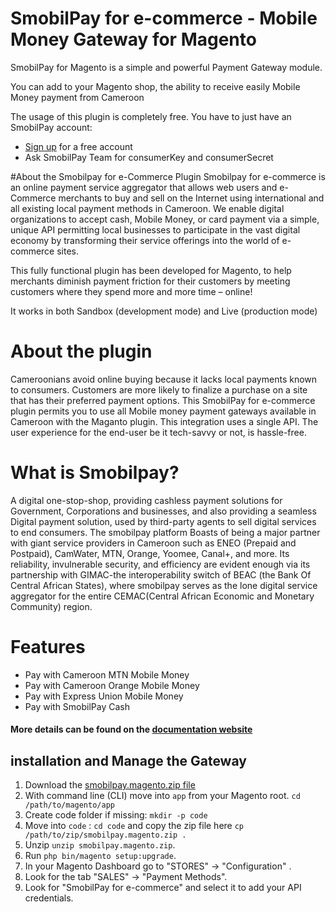 # SmobilPay for e-commerce - Mobile Money Gateway for Magento

SmobilPay for Magento is a simple and powerful Payment Gateway module.

You can add to your Magento shop, the ability to receive easily Mobile Money payment from Cameroon


The usage of this plugin is completely free. You have to just have an SmobilPay account:
* [Sign up](https://enkap.cm/) for a free account
* Ask SmobilPay Team for consumerKey and consumerSecret

#About the Smobilpay for e-Commerce Plugin
Smobilpay for e-commerce is an online payment service aggregator that allows web users and e-Commerce merchants to buy and sell on the Internet using international and all existing local payment methods in Cameroon.
We enable digital organizations to accept cash, Mobile Money, or card payment via a simple, unique API permitting local businesses to participate in the vast digital economy by transforming their service offerings into the world of e-commerce sites.

This fully functional plugin has been developed for Magento, to help merchants diminish payment friction for their customers by meeting customers where they spend more and more time – online!

It works in both Sandbox (development mode) and Live (production mode)

# About the plugin
Cameroonians avoid online buying because it lacks local payments known to consumers.
Customers are more likely to finalize a purchase on a site that has their preferred payment options. This SmobilPay for e-commerce plugin permits you to use all Mobile money payment gateways available in Cameroon with the Maganto plugin. This integration uses a single API. The user experience for the end-user be it tech-savvy or not, is hassle-free.

# What is Smobilpay?
A digital one-stop-shop, providing cashless payment solutions for Government, Corporations and businesses, and also providing a seamless Digital payment solution, used by third-party agents to sell digital services to end consumers.
The smobilpay platform Boasts of being a major partner with giant service providers in Cameroon such as ENEO (Prepaid and Postpaid), CamWater, MTN, Orange, Yoomee, Canal+, and more. Its reliability, invulnerable security, and efficiency are evident enough via its partnership with GIMAC-the interoperability switch of BEAC (the Bank Of Central African States), where smobilpay serves as the lone digital service aggregator for the entire CEMAC(Central African Economic and Monetary Community) region.


# Features

* Pay with Cameroon MTN Mobile Money
* Pay with Cameroon Orange Mobile Money
* Pay with Express Union Mobile Money
* Pay with SmobilPay Cash

#### More details can be found on the [documentation website](https://support.enkap.cm)


## installation and Manage the Gateway
1. Download the [smobilpay.magento.zip file](https://github.com/camoo/smobilpay-for-magento/releases/download/1.0.0/smobilpay.magento.zip)
2. With command line (CLI) move into `app` from your Magento root. `cd /path/to/magento/app`
3. Create code folder if missing: `mkdir -p code`
4. Move into `code` : `cd code` and copy the zip file here `cp /path/to/zip/smobilpay.magento.zip .`
5. Unzip  `unzip smobilpay.magento.zip`.
6. Run `php bin/magento setup:upgrade`.
7. In your Magento Dashboard go to \"STORES\" -> \"Configuration\" .
8.  Look for the tab \"SALES\" -> \"Payment Methods\".
10. Look for \"SmobilPay for e-commerce\" and select it to add your API credentials.
